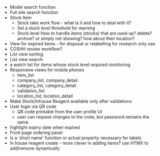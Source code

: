 - Model search function
- Full site search function
- Stock Item 
  - Stock take work flow - what is it and how to deal with it?
  - Set a stock level threshold for warning
  - Stock level How to handle items (stocks) that are used up? delete? archive? or simply not showing? how about their location? 
- View for expired items - for disposal or relabelling for research only use
- COSHH review workflow?
- List view sorting
- List view search
- a watch list for items whose stock level required monitoring
- Responsive views for mobile phones
  - item_list
  - company_list, company_detail
  - category_list, category_detail
  - validation_list
  - location_list, location_detail
- Make Stock/Inhouse Reagent available only after validations
- User login via QR code
  - QR code printable from the user profile UI
  - user can request changes to the code, but password remains the same.
- highlight expiry date when expired
- Front page ordering panel
- Is a 'short name' function or actual property necessary for labels
- In house reagent create - more clever in adding items? use HTMX to add/remove dynamically